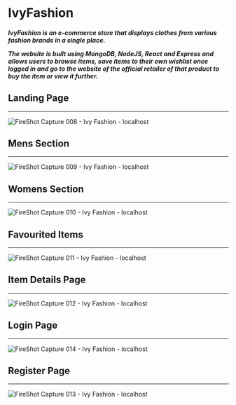 # IvyFashion
<h5>
IvyFashion is an e-commerce store that displays clothes from various fashion brands in a single place.

The website is built using MongoDB, NodeJS, React and Express and allows users to browse items, save items to their own wishlist once logged in and go to the website of the official retailer of that product to buy the item or view it further.</h5>

<h2>Landing Page</h2>
<hr/>

![FireShot Capture 008 - Ivy Fashion - localhost](https://github.com/Colin-Harwood/IvyFashion/assets/138476341/8b1a985a-2ba4-4fd1-921c-8b01411114c2)

<h2>Mens Section</h2>
<hr/>

![FireShot Capture 009 - Ivy Fashion - localhost](https://github.com/Colin-Harwood/IvyFashion/assets/138476341/a088f78d-4611-4bd5-8f6c-31ace16382b5)

<h2>Womens Section</h2>
<hr/>

![FireShot Capture 010 - Ivy Fashion - localhost](https://github.com/Colin-Harwood/IvyFashion/assets/138476341/159b566a-28df-4f3f-b706-3c0353c6589b)

<h2>Favourited Items</h2>
<hr/>

![FireShot Capture 011 - Ivy Fashion - localhost](https://github.com/Colin-Harwood/IvyFashion/assets/138476341/ac49f761-da25-4509-86b8-bc88adb95c07)

<h2>Item Details Page</h2>
<hr/>

![FireShot Capture 012 - Ivy Fashion - localhost](https://github.com/Colin-Harwood/IvyFashion/assets/138476341/0586369a-e6c1-48f4-a0d6-ad21f868bd78)

<h2>Login Page</h2>
<hr/>

![FireShot Capture 014 - Ivy Fashion - localhost](https://github.com/Colin-Harwood/IvyFashion/assets/138476341/5b3c1dde-74af-43b4-b7ec-371cbffb2332)

<h2>Register Page</h2>
<hr/>

![FireShot Capture 013 - Ivy Fashion - localhost](https://github.com/Colin-Harwood/IvyFashion/assets/138476341/a1b05f08-cd32-45cb-95f8-9a9069c2d55d)






